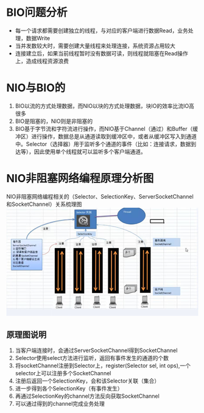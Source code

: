 # BIO问题分析
* 每一个请求都需要创建独立的线程，与对应的客户端进行数据Read，业务处理，数据Write
* 当并发数较大时，需要创建大量线程来处理连接，系统资源占用较大
* 连接建立后，如果当前线程暂时没有数据可读，则线程就阻塞在Read操作上，造成线程资源浪费
# NIO与BIO的
1. BIO以流的方式处理数据，而NIO以块的方式处理数据，块IO的效率比流IO高很多
2. BIO是阻塞的，NIO则是非阻塞的
3. BIO基于字节流和字符流进行操作，而NIO基于Channel（通过）和Buffer（缓冲区）进行操作，数据总是从通道读取到缓冲区中，或者从缓冲区写入到通道中。Selector（选择器）用于监听多个通道的事件（比如：连接请求，数据到达等），因此使用单个线程就可以监听多个客户端通道。
# NIO非阻塞网络编程原理分析图
NIO非阻塞网络编程相关的（Selector、SelectionKey、ServerSocketChannel和SocketChannel）关系梳理图
![selector](./imgs/selector.jpg)
## 原理图说明
1. 当客户端连接时，会通过ServerSocketChannel得到SocketChannel
2. Selector使用select方法进行监听，返回有事件发生的通道的个数
3. 将socketChannel注册到Selector上，register(Selector sel, int ops),一个selector上可以注册多个SocketChannel
4. 注册后返回一个SelectionKey，会和该Selector关联（集合）
5. 进一步得到各个SelectionKey（有事件发生）
6. 再通过SelectionKey的channel方法反向获取SocketChannel
7. 可以通过得到的channel完成业务处理